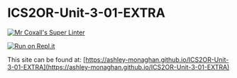 # ICS2OR-Unit-3-01-EXTRA

[![Mr Coxall's Super Linter](https://github.com/ashley-monaghan/ICS2OR-Unit-3-01-EXTRA/workflows/Mr%20Coxall's%20Super%20Linter/badge.svg)](https://github.com/ashley-monaghan/ICS2OR-Unit-3-01-EXTRA/actions/)

[![Run on Repl.it](https://repl.it/badge/github/ashley-monaghan/ICS2OR-Unit-3-01-EXTRA)](https://repl.it/github/ashley-monaghan/ICS2OR-Unit-3-01-EXTRA)

This site can be found at: [https://ashley-monaghan.github.io/ICS2OR-Unit-3-01-EXTRA](https://ashley-monaghan.github.io/ICS2OR-Unit-3-01-EXTRA)


